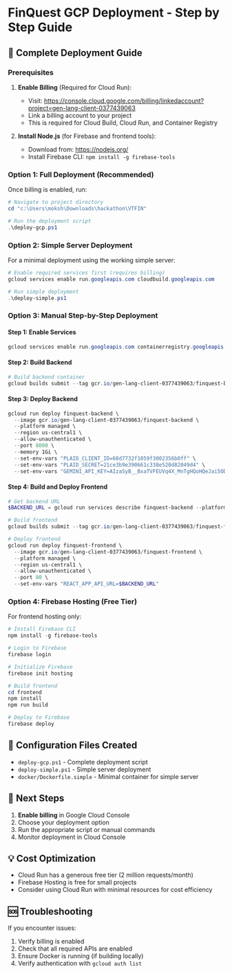 # FinQuest GCP Deployment - Step by Step Guide

## 🚀 Complete Deployment Guide

### Prerequisites

1. **Enable Billing** (Required for Cloud Run):
   - Visit: https://console.cloud.google.com/billing/linkedaccount?project=gen-lang-client-0377439063
   - Link a billing account to your project
   - This is required for Cloud Build, Cloud Run, and Container Registry

2. **Install Node.js** (for Firebase and frontend tools):
   - Download from: https://nodejs.org/
   - Install Firebase CLI: `npm install -g firebase-tools`

### Option 1: Full Deployment (Recommended)

Once billing is enabled, run:

```powershell
# Navigate to project directory
cd "c:\Users\moksh\Downloads\hackathon\VTFIN"

# Run the deployment script
.\deploy-gcp.ps1
```

### Option 2: Simple Server Deployment

For a minimal deployment using the working simple server:

```powershell
# Enable required services first (requires billing)
gcloud services enable run.googleapis.com cloudbuild.googleapis.com

# Run simple deployment
.\deploy-simple.ps1
```

### Option 3: Manual Step-by-Step Deployment

#### Step 1: Enable Services
```powershell
gcloud services enable run.googleapis.com containerregistry.googleapis.com cloudbuild.googleapis.com
```

#### Step 2: Build Backend
```powershell
# Build backend container
gcloud builds submit --tag gcr.io/gen-lang-client-0377439063/finquest-backend --file docker/Dockerfile.backend .
```

#### Step 3: Deploy Backend
```powershell
gcloud run deploy finquest-backend \
  --image gcr.io/gen-lang-client-0377439063/finquest-backend \
  --platform managed \
  --region us-central1 \
  --allow-unauthenticated \
  --port 8000 \
  --memory 1Gi \
  --set-env-vars "PLAID_CLIENT_ID=68d7732f1059f3002356b0ff" \
  --set-env-vars "PLAID_SECRET=21ce3b9e390661c338e520d82049d4" \
  --set-env-vars "GEMINI_API_KEY=AIzaSyB__BxaTVFEUVq4X_MnTgHQoHQeJai5ODI"
```

#### Step 4: Build and Deploy Frontend
```powershell
# Get backend URL
$BACKEND_URL = gcloud run services describe finquest-backend --platform=managed --region=us-central1 --format="value(status.url)"

# Build frontend
gcloud builds submit --tag gcr.io/gen-lang-client-0377439063/finquest-frontend --file docker/Dockerfile.frontend .

# Deploy frontend
gcloud run deploy finquest-frontend \
  --image gcr.io/gen-lang-client-0377439063/finquest-frontend \
  --platform managed \
  --region us-central1 \
  --allow-unauthenticated \
  --port 80 \
  --set-env-vars "REACT_APP_API_URL=$BACKEND_URL"
```

### Option 4: Firebase Hosting (Free Tier)

For frontend hosting only:

```powershell
# Install Firebase CLI
npm install -g firebase-tools

# Login to Firebase
firebase login

# Initialize Firebase
firebase init hosting

# Build frontend
cd frontend
npm install
npm run build

# Deploy to Firebase
firebase deploy
```

## 🔧 Configuration Files Created

- `deploy-gcp.ps1` - Complete deployment script
- `deploy-simple.ps1` - Simple server deployment
- `docker/Dockerfile.simple` - Minimal container for simple server

## 🎯 Next Steps

1. **Enable billing** in Google Cloud Console
2. Choose your deployment option
3. Run the appropriate script or manual commands
4. Monitor deployment in Cloud Console

## 💡 Cost Optimization

- Cloud Run has a generous free tier (2 million requests/month)
- Firebase Hosting is free for small projects
- Consider using Cloud Run with minimal resources for cost efficiency

## 🆘 Troubleshooting

If you encounter issues:
1. Verify billing is enabled
2. Check that all required APIs are enabled
3. Ensure Docker is running (if building locally)
4. Verify authentication with `gcloud auth list`